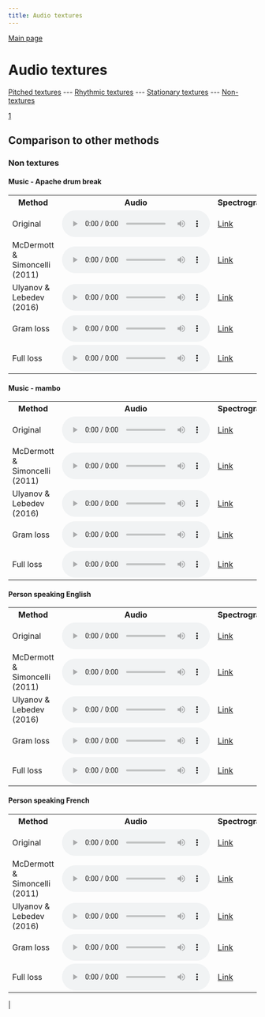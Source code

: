 ```yaml
---
title: Audio textures
---
```


[Main page](/audio_textures/)

# Audio textures

[Pitched textures](/audio_textures/pitched_textures/1/) --- [Rhythmic textures](/audio_textures/rhythmic_textures/1/) --- [Stationary textures](/audio_textures/stationary_textures/1/) --- [Non-textures](/audio_textures/non_textures/1/)

[1](/audio_textures/non_textures/1/)

## Comparison to other methods

### Non textures

#### Music - Apache drum break

<center>
<table>

<tr>
  <th>Method</th>
  <th>Audio</th>
  <th>Spectrogram</th>
</tr>

<tr>
<td>Original</td>
<td>
  <audio controls>
    <source src="/audio_textures/assets/baselines/original/Music_-_Apache_drum_break.ogg">
    <source src="/audio_textures/assets/baselines/original/Music_-_Apache_drum_break.mp3">
    <source src="/audio_textures/assets/baselines/original/Music_-_Apache_drum_break.wav">
  </audio>
</td>
<td>
  <a href="/audio_textures/assets/baselines/original/Music_-_Apache_drum_break.png">Link</a>
</td>
</tr>

<tr>
<td>McDermott & Simoncelli (2011)</td>
<td>
  <audio controls>
    <source src="/audio_textures/assets/baselines/mcdermott/Music_-_Apache_drum_break.ogg">
    <source src="/audio_textures/assets/baselines/mcdermott/Music_-_Apache_drum_break.mp3">
    <source src="/audio_textures/assets/baselines/mcdermott/Music_-_Apache_drum_break.wav">
  </audio>
</td>
<td>
  <a href="/audio_textures/assets/baselines/mcdermott/Music_-_Apache_drum_break.png">Link</a>
</td>
</tr>

<tr>
<td>Ulyanov & Lebedev (2016)</td>
<td>
  <audio controls>
    <source src="/audio_textures/assets/baselines/ulyanov/Music_-_Apache_drum_break.ogg">
    <source src="/audio_textures/assets/baselines/ulyanov/Music_-_Apache_drum_break.mp3">
    <source src="/audio_textures/assets/baselines/ulyanov/Music_-_Apache_drum_break.wav">
  </audio>
</td>
<td>
  <a href="/audio_textures/assets/baselines/ulyanov/Music_-_Apache_drum_break.png">Link</a>
</td>
</tr>

<tr>
<td>Gram loss</td>
<td>
  <audio controls>
    <source src="/audio_textures/assets/baselines/gram/Music_-_Apache_drum_break.ogg">
    <source src="/audio_textures/assets/baselines/gram/Music_-_Apache_drum_break.mp3">
    <source src="/audio_textures/assets/baselines/gram/Music_-_Apache_drum_break.wav">
  </audio>
</td>
<td>
  <a href="/audio_textures/assets/baselines/gram/Music_-_Apache_drum_break.png">Link</a>
</td>
</tr>

<tr>
<td>Full loss</td>
<td>
  <audio controls>
    <source src="/audio_textures/assets/baselines/full_loss/Music_-_Apache_drum_break.ogg">
    <source src="/audio_textures/assets/baselines/full_loss/Music_-_Apache_drum_break.mp3">
    <source src="/audio_textures/assets/baselines/full_loss/Music_-_Apache_drum_break.wav">
  </audio>
</td>
<td>
  <a href="/audio_textures/assets/baselines/full_loss/Music_-_Apache_drum_break.png">Link</a>
</td>
</tr>

</table>
</center>

#### Music - mambo

<center>
<table>

<tr>
  <th>Method</th>
  <th>Audio</th>
  <th>Spectrogram</th>
</tr>

<tr>
<td>Original</td>
<td>
  <audio controls>
    <source src="/audio_textures/assets/baselines/original/Music_-_mambo.ogg">
    <source src="/audio_textures/assets/baselines/original/Music_-_mambo.mp3">
    <source src="/audio_textures/assets/baselines/original/Music_-_mambo.wav">
  </audio>
</td>
<td>
  <a href="/audio_textures/assets/baselines/original/Music_-_mambo.png">Link</a>
</td>
</tr>

<tr>
<td>McDermott & Simoncelli (2011)</td>
<td>
  <audio controls>
    <source src="/audio_textures/assets/baselines/mcdermott/Music_-_mambo.ogg">
    <source src="/audio_textures/assets/baselines/mcdermott/Music_-_mambo.mp3">
    <source src="/audio_textures/assets/baselines/mcdermott/Music_-_mambo.wav">
  </audio>
</td>
<td>
  <a href="/audio_textures/assets/baselines/mcdermott/Music_-_mambo.png">Link</a>
</td>
</tr>

<tr>
<td>Ulyanov & Lebedev (2016)</td>
<td>
  <audio controls>
    <source src="/audio_textures/assets/baselines/ulyanov/Music_-_mambo.ogg">
    <source src="/audio_textures/assets/baselines/ulyanov/Music_-_mambo.mp3">
    <source src="/audio_textures/assets/baselines/ulyanov/Music_-_mambo.wav">
  </audio>
</td>
<td>
  <a href="/audio_textures/assets/baselines/ulyanov/Music_-_mambo.png">Link</a>
</td>
</tr>

<tr>
<td>Gram loss</td>
<td>
  <audio controls>
    <source src="/audio_textures/assets/baselines/gram/Music_-_mambo.ogg">
    <source src="/audio_textures/assets/baselines/gram/Music_-_mambo.mp3">
    <source src="/audio_textures/assets/baselines/gram/Music_-_mambo.wav">
  </audio>
</td>
<td>
  <a href="/audio_textures/assets/baselines/gram/Music_-_mambo.png">Link</a>
</td>
</tr>

<tr>
<td>Full loss</td>
<td>
  <audio controls>
    <source src="/audio_textures/assets/baselines/full_loss/Music_-_mambo.ogg">
    <source src="/audio_textures/assets/baselines/full_loss/Music_-_mambo.mp3">
    <source src="/audio_textures/assets/baselines/full_loss/Music_-_mambo.wav">
  </audio>
</td>
<td>
  <a href="/audio_textures/assets/baselines/full_loss/Music_-_mambo.png">Link</a>
</td>
</tr>

</table>
</center>

#### Person speaking English

<center>
<table>

<tr>
  <th>Method</th>
  <th>Audio</th>
  <th>Spectrogram</th>
</tr>

<tr>
<td>Original</td>
<td>
  <audio controls>
    <source src="/audio_textures/assets/baselines/original/Person_speaking_English.ogg">
    <source src="/audio_textures/assets/baselines/original/Person_speaking_English.mp3">
    <source src="/audio_textures/assets/baselines/original/Person_speaking_English.wav">
  </audio>
</td>
<td>
  <a href="/audio_textures/assets/baselines/original/Person_speaking_English.png">Link</a>
</td>
</tr>

<tr>
<td>McDermott & Simoncelli (2011)</td>
<td>
  <audio controls>
    <source src="/audio_textures/assets/baselines/mcdermott/Person_speaking_English.ogg">
    <source src="/audio_textures/assets/baselines/mcdermott/Person_speaking_English.mp3">
    <source src="/audio_textures/assets/baselines/mcdermott/Person_speaking_English.wav">
  </audio>
</td>
<td>
  <a href="/audio_textures/assets/baselines/mcdermott/Person_speaking_English.png">Link</a>
</td>
</tr>

<tr>
<td>Ulyanov & Lebedev (2016)</td>
<td>
  <audio controls>
    <source src="/audio_textures/assets/baselines/ulyanov/Person_speaking_English.ogg">
    <source src="/audio_textures/assets/baselines/ulyanov/Person_speaking_English.mp3">
    <source src="/audio_textures/assets/baselines/ulyanov/Person_speaking_English.wav">
  </audio>
</td>
<td>
  <a href="/audio_textures/assets/baselines/ulyanov/Person_speaking_English.png">Link</a>
</td>
</tr>

<tr>
<td>Gram loss</td>
<td>
  <audio controls>
    <source src="/audio_textures/assets/baselines/gram/Person_speaking_English.ogg">
    <source src="/audio_textures/assets/baselines/gram/Person_speaking_English.mp3">
    <source src="/audio_textures/assets/baselines/gram/Person_speaking_English.wav">
  </audio>
</td>
<td>
  <a href="/audio_textures/assets/baselines/gram/Person_speaking_English.png">Link</a>
</td>
</tr>

<tr>
<td>Full loss</td>
<td>
  <audio controls>
    <source src="/audio_textures/assets/baselines/full_loss/Person_speaking_English.ogg">
    <source src="/audio_textures/assets/baselines/full_loss/Person_speaking_English.mp3">
    <source src="/audio_textures/assets/baselines/full_loss/Person_speaking_English.wav">
  </audio>
</td>
<td>
  <a href="/audio_textures/assets/baselines/full_loss/Person_speaking_English.png">Link</a>
</td>
</tr>

</table>
</center>

#### Person speaking French

<center>
<table>

<tr>
  <th>Method</th>
  <th>Audio</th>
  <th>Spectrogram</th>
</tr>

<tr>
<td>Original</td>
<td>
  <audio controls>
    <source src="/audio_textures/assets/baselines/original/Person_speaking_French.ogg">
    <source src="/audio_textures/assets/baselines/original/Person_speaking_French.mp3">
    <source src="/audio_textures/assets/baselines/original/Person_speaking_French.wav">
  </audio>
</td>
<td>
  <a href="/audio_textures/assets/baselines/original/Person_speaking_French.png">Link</a>
</td>
</tr>

<tr>
<td>McDermott & Simoncelli (2011)</td>
<td>
  <audio controls>
    <source src="/audio_textures/assets/baselines/mcdermott/Person_speaking_French.ogg">
    <source src="/audio_textures/assets/baselines/mcdermott/Person_speaking_French.mp3">
    <source src="/audio_textures/assets/baselines/mcdermott/Person_speaking_French.wav">
  </audio>
</td>
<td>
  <a href="/audio_textures/assets/baselines/mcdermott/Person_speaking_French.png">Link</a>
</td>
</tr>

<tr>
<td>Ulyanov & Lebedev (2016)</td>
<td>
  <audio controls>
    <source src="/audio_textures/assets/baselines/ulyanov/Person_speaking_French.ogg">
    <source src="/audio_textures/assets/baselines/ulyanov/Person_speaking_French.mp3">
    <source src="/audio_textures/assets/baselines/ulyanov/Person_speaking_French.wav">
  </audio>
</td>
<td>
  <a href="/audio_textures/assets/baselines/ulyanov/Person_speaking_French.png">Link</a>
</td>
</tr>

<tr>
<td>Gram loss</td>
<td>
  <audio controls>
    <source src="/audio_textures/assets/baselines/gram/Person_speaking_French.ogg">
    <source src="/audio_textures/assets/baselines/gram/Person_speaking_French.mp3">
    <source src="/audio_textures/assets/baselines/gram/Person_speaking_French.wav">
  </audio>
</td>
<td>
  <a href="/audio_textures/assets/baselines/gram/Person_speaking_French.png">Link</a>
</td>
</tr>

<tr>
<td>Full loss</td>
<td>
  <audio controls>
    <source src="/audio_textures/assets/baselines/full_loss/Person_speaking_French.ogg">
    <source src="/audio_textures/assets/baselines/full_loss/Person_speaking_French.mp3">
    <source src="/audio_textures/assets/baselines/full_loss/Person_speaking_French.wav">
  </audio>
</td>
<td>
  <a href="/audio_textures/assets/baselines/full_loss/Person_speaking_French.png">Link</a>
</td>
</tr>

</table>
</center>

 | 